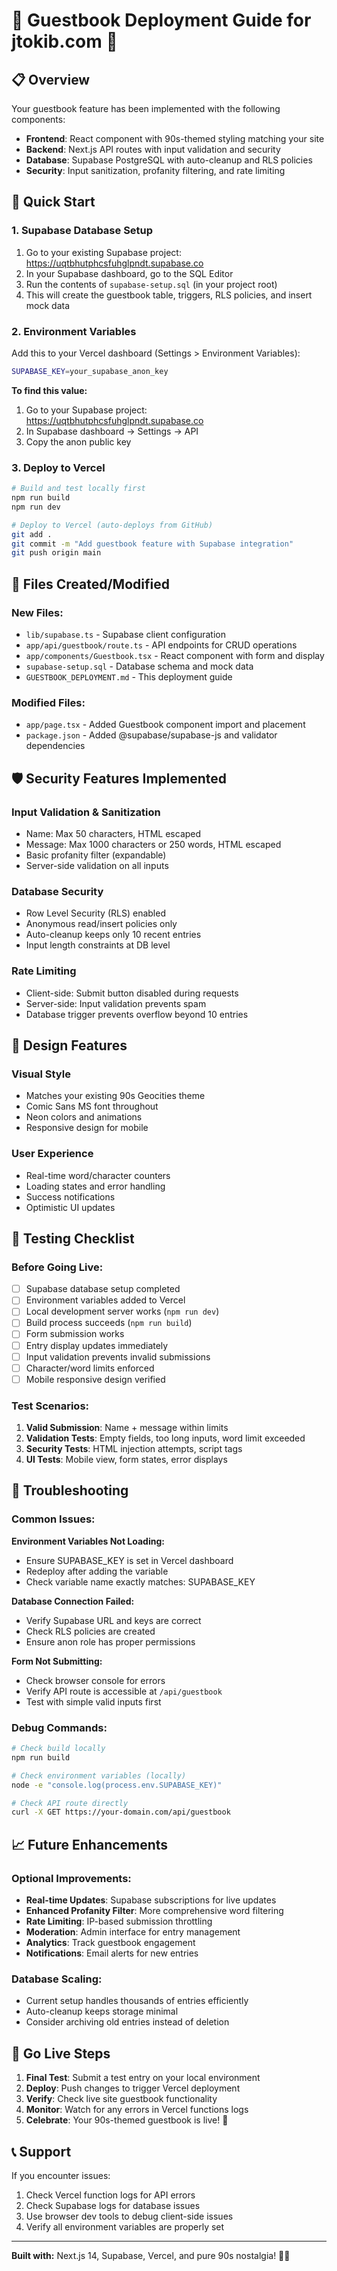 # 🌟 Guestbook Deployment Guide for jtokib.com 🌟

## 📋 Overview
Your guestbook feature has been implemented with the following components:
- **Frontend**: React component with 90s-themed styling matching your site
- **Backend**: Next.js API routes with input validation and security
- **Database**: Supabase PostgreSQL with auto-cleanup and RLS policies
- **Security**: Input sanitization, profanity filtering, and rate limiting

## 🚀 Quick Start

### 1. Supabase Database Setup
1. Go to your existing Supabase project: https://uqtbhutphcsfuhglpndt.supabase.co
2. In your Supabase dashboard, go to the SQL Editor
3. Run the contents of `supabase-setup.sql` (in your project root)
4. This will create the guestbook table, triggers, RLS policies, and insert mock data

### 2. Environment Variables
Add this to your Vercel dashboard (Settings > Environment Variables):

```bash
SUPABASE_KEY=your_supabase_anon_key
```

**To find this value:**
1. Go to your Supabase project: https://uqtbhutphcsfuhglpndt.supabase.co
2. In Supabase dashboard → Settings → API
3. Copy the anon public key

### 3. Deploy to Vercel
```bash
# Build and test locally first
npm run build
npm run dev

# Deploy to Vercel (auto-deploys from GitHub)
git add .
git commit -m "Add guestbook feature with Supabase integration"
git push origin main
```

## 📁 Files Created/Modified

### New Files:
- `lib/supabase.ts` - Supabase client configuration
- `app/api/guestbook/route.ts` - API endpoints for CRUD operations
- `app/components/Guestbook.tsx` - React component with form and display
- `supabase-setup.sql` - Database schema and mock data
- `GUESTBOOK_DEPLOYMENT.md` - This deployment guide

### Modified Files:
- `app/page.tsx` - Added Guestbook component import and placement
- `package.json` - Added @supabase/supabase-js and validator dependencies

## 🛡️ Security Features Implemented

### Input Validation & Sanitization
- Name: Max 50 characters, HTML escaped
- Message: Max 1000 characters or 250 words, HTML escaped
- Basic profanity filter (expandable)
- Server-side validation on all inputs

### Database Security
- Row Level Security (RLS) enabled
- Anonymous read/insert policies only
- Auto-cleanup keeps only 10 recent entries
- Input length constraints at DB level

### Rate Limiting
- Client-side: Submit button disabled during requests
- Server-side: Input validation prevents spam
- Database trigger prevents overflow beyond 10 entries

## 🎨 Design Features

### Visual Style
- Matches your existing 90s Geocities theme
- Comic Sans MS font throughout
- Neon colors and animations
- Responsive design for mobile

### User Experience
- Real-time word/character counters
- Loading states and error handling
- Success notifications
- Optimistic UI updates

## 🧪 Testing Checklist

### Before Going Live:
- [ ] Supabase database setup completed
- [ ] Environment variables added to Vercel
- [ ] Local development server works (`npm run dev`)
- [ ] Build process succeeds (`npm run build`)
- [ ] Form submission works
- [ ] Entry display updates immediately
- [ ] Input validation prevents invalid submissions
- [ ] Character/word limits enforced
- [ ] Mobile responsive design verified

### Test Scenarios:
1. **Valid Submission**: Name + message within limits
2. **Validation Tests**: Empty fields, too long inputs, word limit exceeded
3. **Security Tests**: HTML injection attempts, script tags
4. **UI Tests**: Mobile view, form states, error displays

## 🚨 Troubleshooting

### Common Issues:

**Environment Variables Not Loading:**
- Ensure SUPABASE_KEY is set in Vercel dashboard
- Redeploy after adding the variable
- Check variable name exactly matches: SUPABASE_KEY

**Database Connection Failed:**
- Verify Supabase URL and keys are correct
- Check RLS policies are created
- Ensure anon role has proper permissions

**Form Not Submitting:**
- Check browser console for errors
- Verify API route is accessible at `/api/guestbook`
- Test with simple valid inputs first

### Debug Commands:
```bash
# Check build locally
npm run build

# Check environment variables (locally)
node -e "console.log(process.env.SUPABASE_KEY)"

# Check API route directly
curl -X GET https://your-domain.com/api/guestbook
```

## 📈 Future Enhancements

### Optional Improvements:
- **Real-time Updates**: Supabase subscriptions for live updates
- **Enhanced Profanity Filter**: More comprehensive word filtering
- **Rate Limiting**: IP-based submission throttling
- **Moderation**: Admin interface for entry management
- **Analytics**: Track guestbook engagement
- **Notifications**: Email alerts for new entries

### Database Scaling:
- Current setup handles thousands of entries efficiently
- Auto-cleanup keeps storage minimal
- Consider archiving old entries instead of deletion

## 🎯 Go Live Steps

1. **Final Test**: Submit a test entry on your local environment
2. **Deploy**: Push changes to trigger Vercel deployment
3. **Verify**: Check live site guestbook functionality
4. **Monitor**: Watch for any errors in Vercel functions logs
5. **Celebrate**: Your 90s-themed guestbook is live! 🎉

## 📞 Support

If you encounter issues:
1. Check Vercel function logs for API errors
2. Check Supabase logs for database issues
3. Use browser dev tools to debug client-side issues
4. Verify all environment variables are properly set

---

**Built with:** Next.js 14, Supabase, Vercel, and pure 90s nostalgia! 💾✨